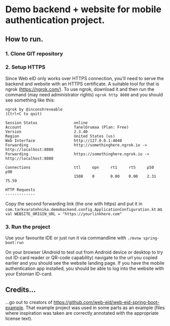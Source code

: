 # Demo backend + website for mobile authentication project.

## How to run.


### 1. Clone GIT repository
### 2. Setup HTTPS
Since Web eID only works over HTTPS connection, you'll need to serve the backend and website with an HTTPS certificate. A suitable tool for that is ngrok (https://ngrok.com/).
To use ngrok, download it and then run the command (may need administrator rights) 
```ngrok http 8080```
and you should see something like this:
```
ngrok by @inconshreveable                                                                               (Ctrl+C to quit)

Session Status                online                                                                                    
Account                       TanelOrumaa (Plan: Free)                                                                  
Version                       2.3.40                                                                                    
Region                        United States (us)                                                                        
Web Interface                 http://127.0.0.1:4040                                                                     
Forwarding                    http://somethinghere.ngrok.io -> http://localhost:8080                              
Forwarding                    https://somethinghere.ngrok.io -> http://localhost:8080                             
                                                                                                                        
Connections                   ttl     opn     rt1     rt5     p50     p90                                               
                              1508    0       0.00    0.00    2.31    75.59                                             
                                                                                                                        
HTTP Requests                                                                                                           
-------------                                                                                  
```

Copy the second forwarding link (the one with https) and put it in ```com.tarkvaratehnika.demobackend.config.ApplicationConfiguration.kt``` as ```val WEBSITE_ORIGIN_URL = "https://yourlinkhere.com"```

### 3. Run the project
Use your favourite IDE or just run it via commandline with ```./mvnw spring-boot:run```

On your browser (Android to test out from Android device or desktop to try out ID-card reader or QR-code capability) navigate to the url you copied earlier and you should see the website landing page. If you have the mobile authentication app installed, you should be able to log into the website with your Estonian ID-card.


## Credits...
...go out to creators of https://github.com/web-eid/web-eid-spring-boot-example. That example project was used in some parts as an example (files where inspiration was taken are correctly annotated with the appropriate license text).